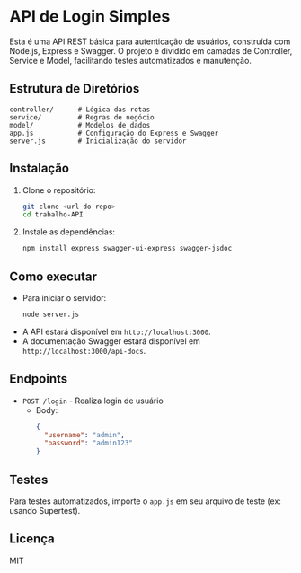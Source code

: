 # API de Login Simples

Esta é uma API REST básica para autenticação de usuários, construída com Node.js, Express e Swagger. O projeto é dividido em camadas de Controller, Service e Model, facilitando testes automatizados e manutenção.

## Estrutura de Diretórios

```
controller/      # Lógica das rotas
service/         # Regras de negócio
model/           # Modelos de dados
app.js           # Configuração do Express e Swagger
server.js        # Inicialização do servidor
```

## Instalação

1. Clone o repositório:
   ```bash
   git clone <url-do-repo>
   cd trabalho-API
   ```
2. Instale as dependências:
   ```bash
   npm install express swagger-ui-express swagger-jsdoc
   ```

## Como executar

- Para iniciar o servidor:
  ```bash
  node server.js
  ```
- A API estará disponível em `http://localhost:3000`.
- A documentação Swagger estará disponível em `http://localhost:3000/api-docs`.

## Endpoints

- `POST /login` - Realiza login de usuário
  - Body:
    ```json
    {
      "username": "admin",
      "password": "admin123"
    }
    ```

## Testes

Para testes automatizados, importe o `app.js` em seu arquivo de teste (ex: usando Supertest).

## Licença

MIT
